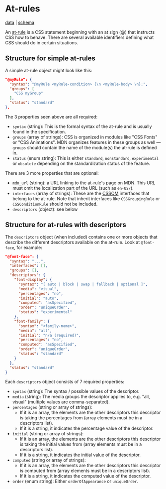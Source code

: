 # At-rules

[data](https://github.com/mdn/data/blob/main/css/at-rules.json) |
[schema](https://github.com/mdn/data/blob/main/css/at-rules.schema.json)

An [at-rule](https://developer.mozilla.org/en-US/docs/Web/CSS/At-rule) is a CSS statement beginning with an at sign (@) that instructs CSS how to behave. There are several available identifiers defining what CSS should do in certain situations.

## Structure for simple at-rules

A simple at-rule object might look like this:

```json
"@myRule": {
  "syntax": "@myRule <myRule-condition> {\n <myRule-body> \n};",
  "groups": [
    "CSS myGroup"
  ],
  "status": "standard"
},
```

The 3 properties seen above are all required:

* `syntax` (string): This is the formal syntax of the at-rule and is usually found in the specification.
* `groups` (array of strings): CSS is organized in modules like "CSS Fonts" or "CSS Animations". MDN organizes features in these groups as well — `groups` should contain the name of the module(s) the at-rule is defined in.
* `status` (enum string): This is either `standard`, `nonstandard`, `experimental` or `obsolete` depending on the standardization status of the feature.

There are 3 more properties that are optional:
* `mdn_url` (string): a URL linking to the at-rule's page on MDN. This URL must omit the localization part of the URL (such as `en-US/`).
* `interfaces` (array of strings): These are the [CSSOM](https://developer.mozilla.org/en-US/docs/Web/API/CSS_Object_Model) interfaces that belong to the at-rule. Note that inherit interfaces like `CSSGroupingRule` or `CSSConditionRule` should not be included.
* `descriptors` (object): see below

## Structure for at-rules with descriptors

The `descriptors` object (when included) contains one or more objects that describe the different descriptors available on the at-rule. Look at `@font-face`, for example:

```json
"@font-face": {
  "syntax": "...",
  "interfaces": [],
  "groups": [],
  "descriptors": {
    "font-display": {
      "syntax": "[ auto | block | swap | fallback | optional ]",
      "media": "visual",
      "percentages": "no",
      "initial": "auto",
      "computed": "asSpecified",
      "order": "uniqueOrder",
      "status": "experimental"
    },
    "font-family": {
      "syntax": "<family-name>",
      "media": "all",
      "initial": "n/a (required)",
      "percentages": "no",
      "computed": "asSpecified",
      "order": "uniqueOrder",
      "status": "standard"
    }
  },
  "status": "standard"
}
```

Each `descriptors` object consists of 7 required properties:
* `syntax` (string): The syntax / possible values of the descriptor.
* `media` (string): The media groups the descriptor applies to, e.g. "all, visual" (multiple values are comma-separated).
* `percentages` (string or array of strings):
  * If it is an array, the elements are the other descriptors this descriptor is taking the percentages from (array elements must be in a descriptors list).
  * If it is a string, it indicates the percentage value of the descriptor.
* `initial` (string or array of strings):
  * If it is an array, the elements are the other descriptors this descriptor is taking the initial values from (array elements must be in a descriptors list).
  * If it is a string, it indicates the initial value of the descriptor.
* `computed` (string or array of strings):
  * If it is an array, the elements are the other descriptors this descriptor is computed from (array elements must be in a descriptors list).
  * If it is a string, it indicates the computed value of the descriptor.
* `order` (enum string): Either `orderOfAppearance` or `uniqueOrder`.
